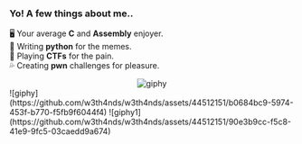 ### Yo! A few things about me..

🖥 Your average **C** and **Assembly** enjoyer.  
🐍 Writing **python** for the memes.   
🚩 Playing **CTFs** for the pain.  
💦 Creating **pwn** challenges for pleasure.  

<div align="center">
  <img src="https://github.com/w3th4nds/w3th4nds/assets/44512151/8345947a-2c1a-48ee-bc52-e58e822be142" alt="giphy">
</div>
![giphy](https://github.com/w3th4nds/w3th4nds/assets/44512151/b0684bc9-5974-453f-b770-f5fb9f6044f4)
![giphy1](https://github.com/w3th4nds/w3th4nds/assets/44512151/90e3b9cc-f5c8-41e9-9fc5-03caedd9a674)
